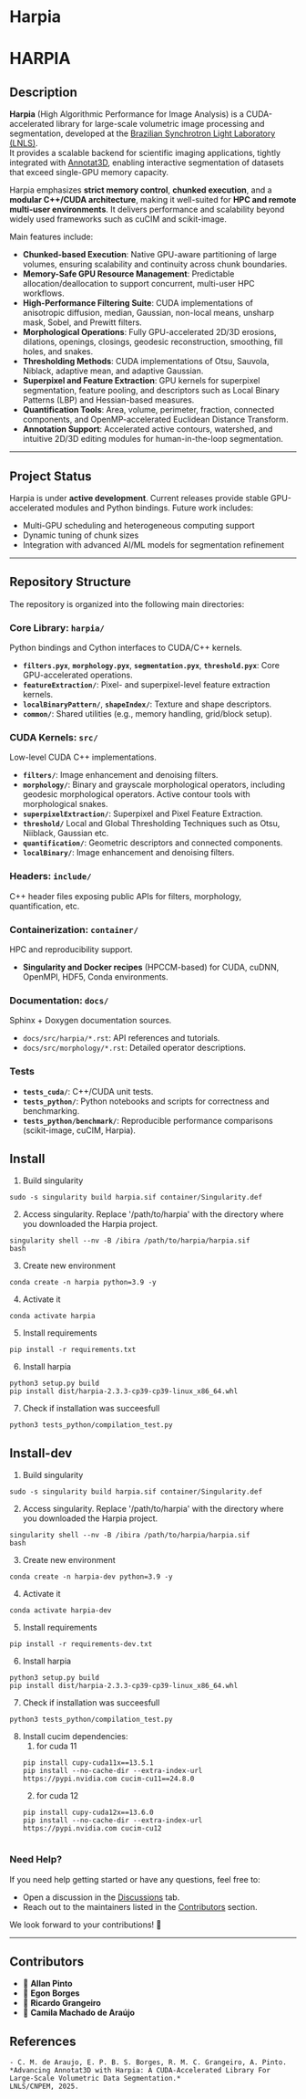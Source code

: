 # Harpia

# HARPIA

## Description

**Harpia** (High Algorithmic Performance for Image Analysis) is a CUDA-accelerated library for large-scale volumetric image processing and segmentation, developed at the [Brazilian Synchrotron Light Laboratory (LNLS)](https://lnls.cnpem.br/).  
It provides a scalable backend for scientific imaging applications, tightly integrated with [Annotat3D](https://github.com/cnpem/annotat3d), enabling interactive segmentation of datasets that exceed single-GPU memory capacity.

Harpia emphasizes **strict memory control**, **chunked execution**, and a **modular C++/CUDA architecture**, making it well-suited for **HPC and remote multi-user environments**. It delivers performance and scalability beyond widely used frameworks such as cuCIM and scikit-image.

Main features include:

- **Chunked-based Execution**: Native GPU-aware partitioning of large volumes, ensuring scalability and continuity across chunk boundaries.
- **Memory-Safe GPU Resource Management**: Predictable allocation/deallocation to support concurrent, multi-user HPC workflows.
- **High-Performance Filtering Suite**: CUDA implementations of anisotropic diffusion, median, Gaussian, non-local means, unsharp mask, Sobel, and Prewitt filters.
- **Morphological Operations**: Fully GPU-accelerated 2D/3D erosions, dilations, openings, closings, geodesic reconstruction, smoothing, fill holes, and snakes.
- **Thresholding Methods**: CUDA implementations of Otsu, Sauvola, Niblack, adaptive mean, and adaptive Gaussian.
- **Superpixel and Feature Extraction**: GPU kernels for superpixel segmentation, feature pooling, and descriptors such as Local Binary Patterns (LBP) and Hessian-based measures.
- **Quantification Tools**: Area, volume, perimeter, fraction, connected components, and OpenMP-accelerated Euclidean Distance Transform.
- **Annotation Support**: Accelerated active contours, watershed, and intuitive 2D/3D editing modules for human-in-the-loop segmentation.

---

## Project Status

Harpia is under **active development**. Current releases provide stable GPU-accelerated modules and Python bindings. Future work includes:

- Multi-GPU scheduling and heterogeneous computing support
- Dynamic tuning of chunk sizes
- Integration with advanced AI/ML models for segmentation refinement

---

## Repository Structure

The repository is organized into the following main directories:

### **Core Library: `harpia/`**
Python bindings and Cython interfaces to CUDA/C++ kernels.

- **`filters.pyx`**, **`morphology.pyx`**, **`segmentation.pyx`**, **`threshold.pyx`**: Core GPU-accelerated operations.
- **`featureExtraction/`**: Pixel- and superpixel-level feature extraction kernels.
- **`localBinaryPattern/`**, **`shapeIndex/`**: Texture and shape descriptors.
- **`common/`**: Shared utilities (e.g., memory handling, grid/block setup).

### **CUDA Kernels: `src/`**
Low-level CUDA C++ implementations.

- **`filters/`**: Image enhancement and denoising filters.
- **`morphology/`**: Binary and grayscale morphological operators, including geodesic morphological operators. Active contour tools with morphological snakes.
- **`superpixelExtraction/`**: Superpixel and Pixel Feature Extraction.
- **`threshold/`** Local and Global Thresholding Techniques such as Otsu, Niiblack, Gaussian etc.
- **`quantification/`**: Geometric descriptors and connected components.
- **`localBinary/`**: Image enhancement and denoising filters.


### **Headers: `include/`**
C++ header files exposing public APIs for filters, morphology, quantification, etc.

### **Containerization: `container/`**
HPC and reproducibility support.

- **Singularity and Docker recipes** (HPCCM-based) for CUDA, cuDNN, OpenMPI, HDF5, Conda environments.

### **Documentation: `docs/`**
Sphinx + Doxygen documentation sources.

- `docs/src/harpia/*.rst`: API references and tutorials.
- `docs/src/morphology/*.rst`: Detailed operator descriptions.

### **Tests**
- **`tests_cuda/`**: C++/CUDA unit tests.
- **`tests_python/`**: Python notebooks and scripts for correctness and benchmarking.
- **`tests_python/benchmark/`**: Reproducible performance comparisons (scikit-image, cuCIM, Harpia).

## Install

1. Build singularity
```
sudo -s singularity build harpia.sif container/Singularity.def
```

2. Access singularity. Replace '/path/to/harpia' with the directory where you downloaded the Harpia project.
```
singularity shell --nv -B /ibira /path/to/harpia/harpia.sif
bash
```

3. Create new environment
```
conda create -n harpia python=3.9 -y
```

4. Activate it
```
conda activate harpia
```

5. Install requirements
```
pip install -r requirements.txt
```

6. Install harpia
```
python3 setup.py build
pip install dist/harpia-2.3.3-cp39-cp39-linux_x86_64.whl
```

7. Check if installation was succeesfull
```
python3 tests_python/compilation_test.py
```

## Install-dev

1. Build singularity
```
sudo -s singularity build harpia.sif container/Singularity.def
```

2. Access singularity. Replace '/path/to/harpia' with the directory where you downloaded the Harpia project.
```
singularity shell --nv -B /ibira /path/to/harpia/harpia.sif
bash
```

3. Create new environment
```
conda create -n harpia-dev python=3.9 -y
```

4. Activate it
```
conda activate harpia-dev
```

5. Install requirements
```
pip install -r requirements-dev.txt
```

6. Install harpia
```
python3 setup.py build
pip install dist/harpia-2.3.3-cp39-cp39-linux_x86_64.whl
```

7. Check if installation was succeesfull
```
python3 tests_python/compilation_test.py
```

8. Install cucim dependencies:
   1. for cuda 11
   ```
   pip install cupy-cuda11x==13.5.1
   pip install --no-cache-dir --extra-index-url https://pypi.nvidia.com cucim-cu11==24.8.0
   ```
   2. for cuda 12
   ```
   pip install cupy-cuda12x==13.6.0
   pip install --no-cache-dir --extra-index-url https://pypi.nvidia.com cucim-cu12


### **Need Help?**

If you need help getting started or have any questions, feel free to:
- Open a discussion in the [Discussions](https://github.com/cnpem/harpia/discussions) tab.
- Reach out to the maintainers listed in the [Contributors](#contributors) section.

We look forward to your contributions! 🎉

---

## Contributors

- 👤 **Allan Pinto**
- 👤 **Egon Borges**
- 👤 **Ricardo Grangeiro**
- 👤 **Camila Machado de Araújo**

## References
   ```
- C. M. de Araujo, E. P. B. S. Borges, R. M. C. Grangeiro, A. Pinto.  
  *Advancing Annotat3D with Harpia: A CUDA-Accelerated Library For Large-Scale Volumetric Data Segmentation.*  
  LNLS/CNPEM, 2025.

   ```

